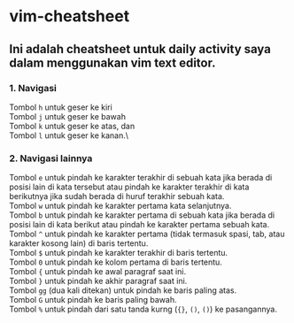 # vim-cheatsheet
## Ini adalah cheatsheet untuk daily activity saya dalam menggunakan vim text editor.

### 1. Navigasi
Tombol `h` untuk geser ke kiri\
Tombol `j` untuk geser ke bawah\
Tombol `k` untuk geser ke atas, dan\
Tombol `l` untuk geser ke kanan.\

### 2. Navigasi lainnya
Tombol `e` untuk pindah ke karakter terakhir di sebuah kata jika berada di posisi lain di kata tersebut atau pindah ke karakter terakhir di kata berikutnya jika sudah berada di huruf terakhir sebuah kata.\
Tombol `w` untuk pindah ke karakter pertama kata selanjutnya.\
Tombol `b` untuk pindah ke karakter pertama di sebuah kata jika berada di posisi lain di kata berikut atau pindah ke karakter pertama sebuah kata.\
Tombol `^` untuk pindah ke karakter pertama (tidak termasuk spasi, tab, atau karakter kosong lain) di baris tertentu.\
Tombol `$` untuk pindah ke karakter terakhir di baris tertentu.\
Tombol `0` untuk pindah ke kolom pertama di baris tertentu.\
Tombol `{` untuk pindah ke awal paragraf saat ini.\
Tombol `}` untuk pindah ke akhir paragraf saat ini.\
Tombol `gg` (dua kali ditekan) untuk pindah ke baris paling atas.\
Tombol `G` untuk pindah ke baris paling bawah.\
Tombol `%` untuk pindah dari satu tanda kurng (`{}`, `()`, `()`) ke pasangannya.
